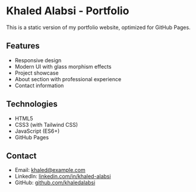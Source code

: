 # Khaled Alabsi - Portfolio

This is a static version of my portfolio website, optimized for GitHub Pages.

## Features

- Responsive design
- Modern UI with glass morphism effects
- Project showcase
- About section with professional experience
- Contact information

## Technologies

- HTML5
- CSS3 (with Tailwind CSS)
- JavaScript (ES6+)
- GitHub Pages

## Contact

- Email: khaled@example.com
- LinkedIn: [linkedin.com/in/khaled-alabsi](https://linkedin.com/in/khaled-alabsi)
- GitHub: [github.com/khaledalabsi](https://github.com/khaledalabsi)
